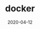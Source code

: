 ---
title: docker
date: 2020-04-12
sidebarDepth: 0
tags:
- docker
categories:
- DevOps
isShowComments: true
---